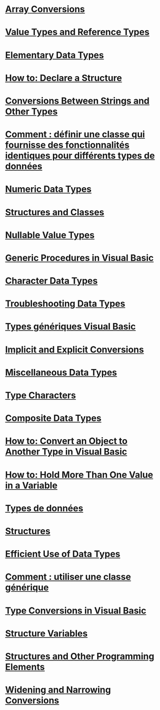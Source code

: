 # [Array Conversions](array-conversions.md)
# [Value Types and Reference Types](value-types-and-reference-types.md)
# [Elementary Data Types](elementary-data-types.md)
# [How to: Declare a Structure](how-to-declare-a-structure.md)
# [Conversions Between Strings and Other Types](conversions-between-strings-and-other-types.md)
# [Comment : définir une classe qui fournisse des fonctionnalités identiques pour différents types de données](how-to-define-a-class-that-can-provide-identical-functionality.md)
# [Numeric Data Types](numeric-data-types.md)
# [Structures and Classes](structures-and-classes.md)
# [Nullable Value Types](nullable-value-types.md)
# [Generic Procedures in Visual Basic](generic-procedures.md)
# [Character Data Types](character-data-types.md)
# [Troubleshooting Data Types](troubleshooting-data-types.md)
# [Types génériques Visual Basic](generic-types.md)
# [Implicit and Explicit Conversions](implicit-and-explicit-conversions.md)
# [Miscellaneous Data Types](miscellaneous-data-types.md)
# [Type Characters](type-characters.md)
# [Composite Data Types](composite-data-types.md)
# [How to: Convert an Object to Another Type in Visual Basic](how-to-convert-an-object-to-another-type.md)
# [How to: Hold More Than One Value in a Variable](how-to-hold-more-than-one-value-in-a-variable.md)
# [Types de données](index.md)
# [Structures](structures.md)
# [Efficient Use of Data Types](efficient-use-of-data-types.md)
# [Comment : utiliser une classe générique](how-to-use-a-generic-class.md)
# [Type Conversions in Visual Basic](type-conversions.md)
# [Structure Variables](structure-variables.md)
# [Structures and Other Programming Elements](structures-and-other-programming-elements.md)
# [Widening and Narrowing Conversions](widening-and-narrowing-conversions.md)
